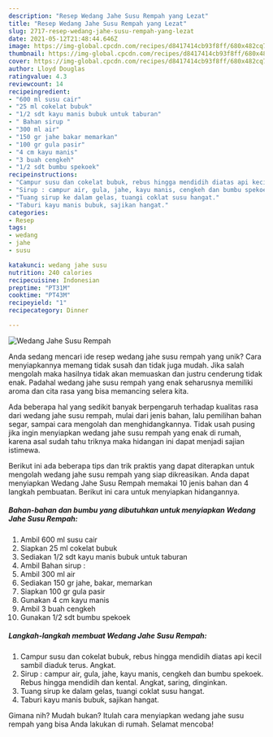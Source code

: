 ```yaml
---
description: "Resep Wedang Jahe Susu Rempah yang Lezat"
title: "Resep Wedang Jahe Susu Rempah yang Lezat"
slug: 2717-resep-wedang-jahe-susu-rempah-yang-lezat
date: 2021-05-12T21:48:44.646Z
image: https://img-global.cpcdn.com/recipes/d8417414cb93f8ff/680x482cq70/wedang-jahe-susu-rempah-foto-resep-utama.jpg
thumbnail: https://img-global.cpcdn.com/recipes/d8417414cb93f8ff/680x482cq70/wedang-jahe-susu-rempah-foto-resep-utama.jpg
cover: https://img-global.cpcdn.com/recipes/d8417414cb93f8ff/680x482cq70/wedang-jahe-susu-rempah-foto-resep-utama.jpg
author: Lloyd Douglas
ratingvalue: 4.3
reviewcount: 14
recipeingredient:
- "600 ml susu cair"
- "25 ml cokelat bubuk"
- "1/2 sdt kayu manis bubuk untuk taburan"
- " Bahan sirup "
- "300 ml air"
- "150 gr jahe bakar memarkan"
- "100 gr gula pasir"
- "4 cm kayu manis"
- "3 buah cengkeh"
- "1/2 sdt bumbu spekoek"
recipeinstructions:
- "Campur susu dan cokelat bubuk, rebus hingga mendidih diatas api kecil sambil diaduk terus. Angkat."
- "Sirup : campur air, gula, jahe, kayu manis, cengkeh dan bumbu spekoek. Rebus hingga mendidih dan kental. Angkat, saring, dinginkan."
- "Tuang sirup ke dalam gelas, tuangi coklat susu hangat."
- "Taburi kayu manis bubuk, sajikan hangat."
categories:
- Resep
tags:
- wedang
- jahe
- susu

katakunci: wedang jahe susu 
nutrition: 240 calories
recipecuisine: Indonesian
preptime: "PT31M"
cooktime: "PT43M"
recipeyield: "1"
recipecategory: Dinner

---
```



![Wedang Jahe Susu Rempah](https://img-global.cpcdn.com/recipes/d8417414cb93f8ff/680x482cq70/wedang-jahe-susu-rempah-foto-resep-utama.jpg)

Anda sedang mencari ide resep wedang jahe susu rempah yang unik? Cara menyiapkannya memang tidak susah dan tidak juga mudah. Jika salah mengolah maka hasilnya tidak akan memuaskan dan justru cenderung tidak enak. Padahal wedang jahe susu rempah yang enak seharusnya memiliki aroma dan cita rasa yang bisa memancing selera kita.

Ada beberapa hal yang sedikit banyak berpengaruh terhadap kualitas rasa dari wedang jahe susu rempah, mulai dari jenis bahan, lalu pemilihan bahan segar, sampai cara mengolah dan menghidangkannya. Tidak usah pusing jika ingin menyiapkan wedang jahe susu rempah yang enak di rumah, karena asal sudah tahu triknya maka hidangan ini dapat menjadi sajian istimewa.




Berikut ini ada beberapa tips dan trik praktis yang dapat diterapkan untuk mengolah wedang jahe susu rempah yang siap dikreasikan. Anda dapat menyiapkan Wedang Jahe Susu Rempah memakai 10 jenis bahan dan 4 langkah pembuatan. Berikut ini cara untuk menyiapkan hidangannya.

<!--inarticleads1-->

##### Bahan-bahan dan bumbu yang dibutuhkan untuk menyiapkan Wedang Jahe Susu Rempah:

1. Ambil 600 ml susu cair
1. Siapkan 25 ml cokelat bubuk
1. Sediakan 1/2 sdt kayu manis bubuk untuk taburan
1. Ambil  Bahan sirup :
1. Ambil 300 ml air
1. Sediakan 150 gr jahe, bakar, memarkan
1. Siapkan 100 gr gula pasir
1. Gunakan 4 cm kayu manis
1. Ambil 3 buah cengkeh
1. Gunakan 1/2 sdt bumbu spekoek




<!--inarticleads2-->

##### Langkah-langkah membuat Wedang Jahe Susu Rempah:

1. Campur susu dan cokelat bubuk, rebus hingga mendidih diatas api kecil sambil diaduk terus. Angkat.
1. Sirup : campur air, gula, jahe, kayu manis, cengkeh dan bumbu spekoek. Rebus hingga mendidih dan kental. Angkat, saring, dinginkan.
1. Tuang sirup ke dalam gelas, tuangi coklat susu hangat.
1. Taburi kayu manis bubuk, sajikan hangat.




Gimana nih? Mudah bukan? Itulah cara menyiapkan wedang jahe susu rempah yang bisa Anda lakukan di rumah. Selamat mencoba!
